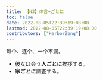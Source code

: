 ```yaml
---
title: 【N3】体言+ごとに
toc: false
date: 2022-08-05T22:39:19+08:00
lastmod: 2022-08-05T22:39:19+08:00
contributors: ["HarborZeng"]
---
```


每个、逐个、一个不漏。

- 彼女は会う**人ごとに**挨拶する。
- **家ごとに**調査する。

